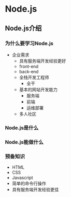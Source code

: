 # Node.js

## Node.js介绍

### 为什么要学习Node.js

- 企业需求
  + 具有服务端开发经验更好
  + front-end
  + back-end
  + 全栈开发工程师
    + 全干
  + 基本的网站开发能力
    + 服务端
    + 前端
    + 运维部署
  + 多人社区

### Node.js是什么

### Node.js能做什么

### 预备知识

- HTML
- CSS
- Javascript
- 简单的命令行操作
- 具有服务端开发经验更佳
